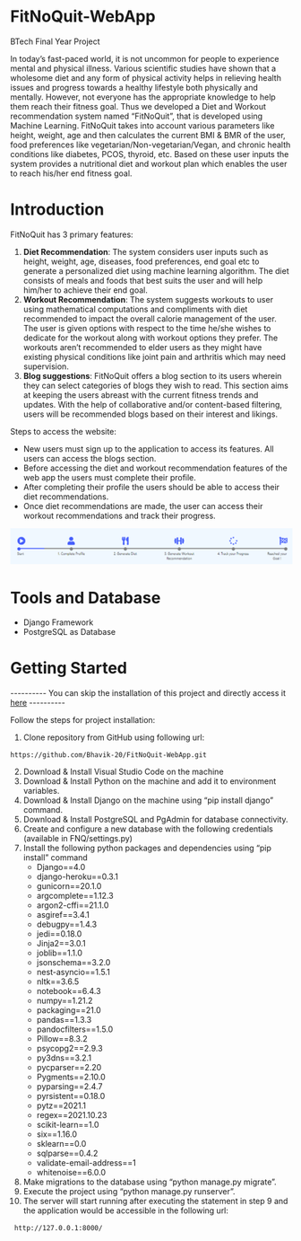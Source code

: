 # FitNoQuit-WebApp
BTech Final Year Project

In today’s fast-paced world, it is not uncommon for people to experience mental and physical illness. Various scientific studies have shown that a wholesome diet and any form of physical activity helps in relieving health issues and progress towards a healthy lifestyle both physically and mentally. However, not everyone has the appropriate knowledge to help them reach their fitness goal. Thus we developed a Diet and Workout recommendation system named  “FitNoQuit”, that is developed using Machine Learning. FitNoQuit takes into account various parameters like height, weight, age and then calculates the current BMI & BMR of the user, food preferences like vegetarian/Non-vegetarian/Vegan, and chronic health conditions like diabetes, PCOS, thyroid, etc. Based on these user inputs the system provides a nutritional diet and workout plan which enables the user to reach his/her end fitness goal.

# Introduction

FitNoQuit has 3 primary features:
1. **Diet Recommendation**: The system considers user inputs such as height, weight, age, diseases, food preferences, end goal etc to generate a personalized diet using machine learning algorithm. The diet consists of meals and foods that best suits the user and will help him/her to achieve their end goal.
2. **Workout Recommendation**: The system suggests workouts to user using mathematical computations and compliments with diet recommended to impact the overall calorie management of the user. The user is given options with respect to the time he/she wishes to dedicate for the workout along with 
workout options they prefer. The workouts aren’t recommended to elder users as they might have existing physical conditions like joint pain and arthritis which may need supervision.
3. **Blog suggestions**: FitNoQuit offers a blog section to its users wherein they can select categories of blogs they wish to read. This section aims at keeping the users abreast with the current fitness trends and updates. With the help of collaborative and/or content-based filtering, users will be recommended blogs based on their interest and likings.

Steps to access the website:
* New users must sign up to the application to access its features. All users can access the blogs section.
* Before accessing the diet and workout recommendation features of the web app the users must complete their profile.
* After completing their profile the users should be able to access their diet recommendations. 
* Once diet recommendations are made, the user can access their workout recommendations and track their progress.

<!-- ![Steps](/readme-contents/Steps.png =20x) -->
<img src="readme-contents/Steps.png " width="600">

# Tools and Database
* Django Framework
* PostgreSQL as Database

# Getting Started
---------- You can skip the installation of this project and directly access it [here](https://fit-no-quit.herokuapp.com/) ----------

Follow the steps for project installation:
1. Clone repository from GitHub using following url:
```
https://github.com/Bhavik-20/FitNoQuit-WebApp.git
```
2. Download & Install Visual Studio Code on the machine
3. Download & Install Python on the machine and add it to environment variables.
4. Download & Install Django on the machine using “pip install django” command.
5. Download & Install PostgreSQL and PgAdmin for database connectivity.
6. Create and configure a new database with the following credentials (available in 
FNQ/settings.py)
7. Install the following python packages and dependencies using “pip install”
command
    - Django==4.0
    - django-heroku==0.3.1
    - gunicorn==20.1.0
    - argcomplete==1.12.3
    - argon2-cffi==21.1.0
    - asgiref==3.4.1
    - debugpy==1.4.3
    - jedi==0.18.0
    - Jinja2==3.0.1
    - joblib==1.1.0
    - jsonschema==3.2.0
    - nest-asyncio==1.5.1
    - nltk==3.6.5
    - notebook==6.4.3
    - numpy==1.21.2
    - packaging==21.0
    - pandas==1.3.3
    - pandocfilters==1.5.0
    - Pillow==8.3.2
    - psycopg2==2.9.3
    - py3dns==3.2.1
    - pycparser==2.20
    - Pygments==2.10.0
    - pyparsing==2.4.7
    - pyrsistent==0.18.0
    - pytz==2021.1
    - regex==2021.10.23
    - scikit-learn==1.0
    - six==1.16.0
    - sklearn==0.0
    - sqlparse==0.4.2
    - validate-email-address==1
    - whitenoise==6.0.0
8. Make migrations to the database using “python manage.py migrate”.
9. Execute the project using “python manage.py runserver”.
10. The server will start running after executing the statement in step 9 and the
application would be accessible in the following url:
```
 http://127.0.0.1:8000/ 
```


